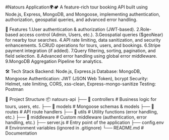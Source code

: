 #Natours Application🌍🏕️
A feature-rich tour booking API built using Node.js, Express, MongoDB, and Mongoose, implementing authentication, authorization, geospatial queries, and advanced error handling.

🚀 Features
1.User authentication & authorization (JWT-based).
2.Role-based access control (Admin, Users, etc.).
3.Geospatial queries ($geoNear) for nearby tour searches.
4.API rate limiting, data sanitization, and security enhancements.
5.CRUD operations for tours, users, and bookings.
6.Stripe payment integration (if added).
7.Query filtering, sorting, pagination, and field selection.
8.Advanced error handling using global error middleware.
9.MongoDB Aggregation Pipeline for analytics.

🛠️ Tech Stack
Backend: Node.js, Express.js
Database: MongoDB, Mongoose
Authentication: JWT (JSON Web Token), bcrypt
Security: Helmet, rate limiting, CORS, xss-clean, Express-mongo-sanitize
Testing: Postman

📂 Project Structure
  📦 natours-api
  ├── 📁 controllers     # Business logic for tours, users, etc.
  ├── 📁 models          # Mongoose schemas & models
  ├── 📁 routes          # API route handlers
  ├── 📁 utils           # Utility functions (error handling, etc.)
  ├── 📁 middleware      # Custom middleware (authentication, error handling, etc.)
  ├── server.js         # Entry point of the application
  ├── config.env        # Environment variables (ignored in .gitignore)
  └── README.md         # Documentation

